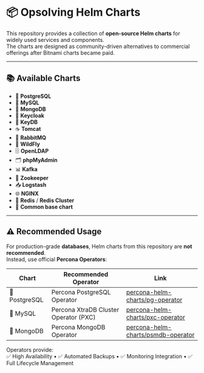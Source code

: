 # 📦 Opsolving Helm Charts

This repository provides a collection of **open-source Helm charts** for widely used services and components.  
The charts are designed as community-driven alternatives to commercial offerings after Bitnami charts became paid.

---

## 📚 Available Charts

- 🐘 **PostgreSQL**
- 🐬 **MySQL**
- 🍃 **MongoDB**
- 🦄 **Keycloak**
- 🔑 **KeyDB**
- ☕ **Tomcat**
- 🐇 **RabbitMQ**
- 🧩 **WildFly**
- 🗄️ **OpenLDAP**
- 🗂️ **phpMyAdmin**
- 📊 **Kafka**
- 📡 **Zookeeper**
- 📥 **Logstash**
- 🌐 **NGINX**
- 🔴 **Redis** / **Redis Cluster**
- 🔧 **Common base chart**

---

## ⚠️ Recommended Usage

For production-grade **databases**, Helm charts from this repository are **not recommended**.  
Instead, use official **Percona Operators**:

| Chart        | Recommended Operator                  | Link                                                                 |
|--------------|---------------------------------------|----------------------------------------------------------------------|
| 🐘 PostgreSQL | Percona PostgreSQL Operator           | [percona-helm-charts/pg-operator](https://github.com/percona/percona-helm-charts/tree/main/charts/pg-operator) |
| 🐬 MySQL      | Percona XtraDB Cluster Operator (PXC) | [percona-helm-charts/pxc-operator](https://github.com/percona/percona-helm-charts/tree/main/charts/pxc-operator) |
| 🍃 MongoDB    | Percona MongoDB Operator              | [percona-helm-charts/psmdb-operator](https://github.com/percona/percona-helm-charts/tree/main/charts/psmdb-operator) |

Operators provide:  
✅ High Availability • ✅ Automated Backups • ✅ Monitoring Integration • ✅ Full Lifecycle Management
